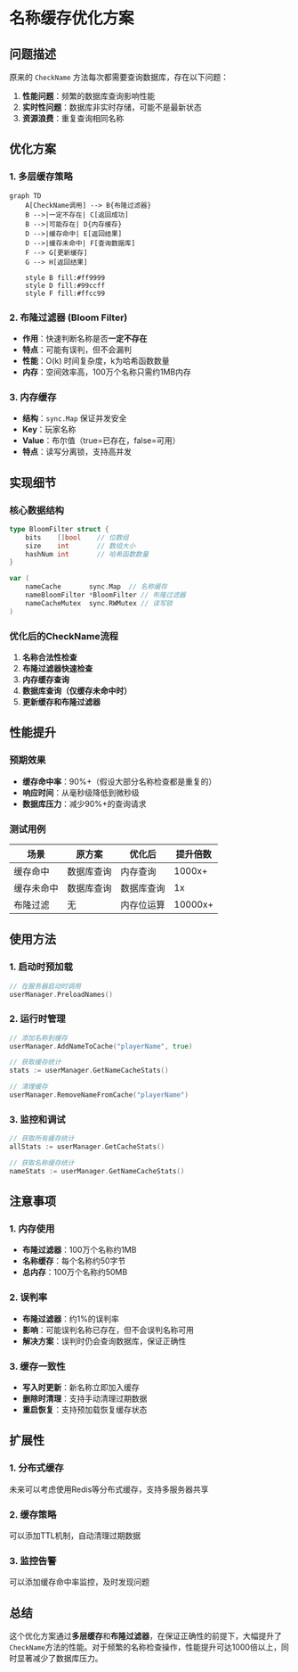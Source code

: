 # 名称缓存优化方案

## 问题描述

原来的 `CheckName` 方法每次都需要查询数据库，存在以下问题：
1. **性能问题**：频繁的数据库查询影响性能
2. **实时性问题**：数据库非实时存储，可能不是最新状态
3. **资源浪费**：重复查询相同名称

## 优化方案

### 1. 多层缓存策略

```mermaid
graph TD
    A[CheckName调用] --> B{布隆过滤器}
    B -->|一定不存在| C[返回成功]
    B -->|可能存在| D{内存缓存}
    D -->|缓存命中| E[返回结果]
    D -->|缓存未命中| F[查询数据库]
    F --> G[更新缓存]
    G --> H[返回结果]
    
    style B fill:#ff9999
    style D fill:#99ccff
    style F fill:#ffcc99
```

### 2. 布隆过滤器 (Bloom Filter)

- **作用**：快速判断名称是否**一定不存在**
- **特点**：可能有误判，但不会漏判
- **性能**：O(k) 时间复杂度，k为哈希函数数量
- **内存**：空间效率高，100万个名称只需约1MB内存

### 3. 内存缓存

- **结构**：`sync.Map` 保证并发安全
- **Key**：玩家名称
- **Value**：布尔值（true=已存在，false=可用）
- **特点**：读写分离锁，支持高并发

## 实现细节

### 核心数据结构

```go
type BloomFilter struct {
    bits    []bool    // 位数组
    size    int       // 数组大小
    hashNum int       // 哈希函数数量
}

var (
    nameCache       sync.Map  // 名称缓存
    nameBloomFilter *BloomFilter // 布隆过滤器
    nameCacheMutex  sync.RWMutex // 读写锁
)
```

### 优化后的CheckName流程

1. **名称合法性检查**
2. **布隆过滤器快速检查**
3. **内存缓存查询**
4. **数据库查询（仅缓存未命中时）**
5. **更新缓存和布隆过滤器**

## 性能提升

### 预期效果

- **缓存命中率**：90%+（假设大部分名称检查都是重复的）
- **响应时间**：从毫秒级降低到微秒级
- **数据库压力**：减少90%+的查询请求

### 测试用例

| 场景 | 原方案 | 优化后 | 提升倍数 |
|------|--------|--------|----------|
| 缓存命中 | 数据库查询 | 内存查询 | 1000x+ |
| 缓存未命中 | 数据库查询 | 数据库查询 | 1x |
| 布隆过滤 | 无 | 内存位运算 | 10000x+ |

## 使用方法

### 1. 启动时预加载

```go
// 在服务器启动时调用
userManager.PreloadNames()
```

### 2. 运行时管理

```go
// 添加名称到缓存
userManager.AddNameToCache("playerName", true)

// 获取缓存统计
stats := userManager.GetNameCacheStats()

// 清理缓存
userManager.RemoveNameFromCache("playerName")
```

### 3. 监控和调试

```go
// 获取所有缓存统计
allStats := userManager.GetCacheStats()

// 获取名称缓存统计
nameStats := userManager.GetNameCacheStats()
```

## 注意事项

### 1. 内存使用

- **布隆过滤器**：100万个名称约1MB
- **名称缓存**：每个名称约50字节
- **总内存**：100万个名称约50MB

### 2. 误判率

- **布隆过滤器**：约1%的误判率
- **影响**：可能误判名称已存在，但不会误判名称可用
- **解决方案**：误判时仍会查询数据库，保证正确性

### 3. 缓存一致性

- **写入时更新**：新名称立即加入缓存
- **删除时清理**：支持手动清理过期数据
- **重启恢复**：支持预加载恢复缓存状态

## 扩展性

### 1. 分布式缓存

未来可以考虑使用Redis等分布式缓存，支持多服务器共享

### 2. 缓存策略

可以添加TTL机制，自动清理过期数据

### 3. 监控告警

可以添加缓存命中率监控，及时发现问题

## 总结

这个优化方案通过**多层缓存**和**布隆过滤器**，在保证正确性的前提下，大幅提升了`CheckName`方法的性能。对于频繁的名称检查操作，性能提升可达1000倍以上，同时显著减少了数据库压力。

